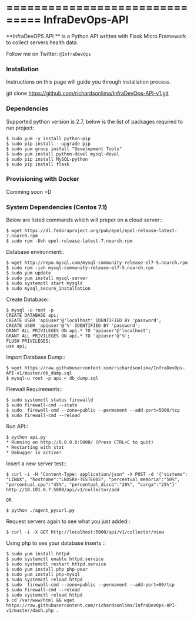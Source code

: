 ===============================
InfraDevOps-API
===============================

**InfraDevOPS API ** is a Python API written with Flask Micro Framework to collect servers health data.

Follow me on Twitter: `@InfraDevOps`

### Installation

Instructions on this page will guide you through installation process.  

git clone https://github.com/richardsonlima/InfraDevOps-API-v1.git 

### Dependencies

Supported python version is 2.7, below is the list of packages required to run project:

    $ sudo yum -y install python-pip
    $ sudo pip install --upgrade pip
    $ sudo yum group install "Development Tools"
    $ sudo yum install python-devel mysql-devel
    $ sudo pip install MySQL-python
    $ sudo pip install flask

### Provisioning with Docker

Comming soon =D

### System Dependencies (Centos 7.1)
Below are listed commands which will preper on a cloud server::

    $ wget https://dl.fedoraproject.org/pub/epel/epel-release-latest-7.noarch.rpm
    $ sudo rpm -Uvh epel-release-latest-7.noarch.rpm
    
Database environment::

    $ wget http://repo.mysql.com/mysql-community-release-el7-5.noarch.rpm
    $ sudo rpm -ivh mysql-community-release-el7-5.noarch.rpm
    $ sudo yum update
    $ sudo yum install mysql-server
    $ sudo systemctl start mysqld
    $ sudo mysql_secure_installation
    
Create Database::

    $ mysql -u root -p
    CREATE DATABASE api;
    CREATE USER 'apiuser'@'localhost' IDENTIFIED BY 'password';
    CREATE USER 'apiuser'@'%' IDENTIFIED BY 'password';
    GRANT ALL PRIVILEGES ON api.* TO 'apiuser'@'localhost';
    GRANT ALL PRIVILEGES ON api.* TO 'apiuser'@'%';
    FLUSH PRIVILEGES;
    use api;

Import Database Dump::

    $ wget https://raw.githubusercontent.com/richardsonlima/InfraDevOps-API-v1/master/db_dump.sql
    $ mysql-u root -p api < db_dump.sql
  
Firewall Requirements::

    $ sudo systemctl status firewalld
    $ sudo firewall-cmd --state
    $ sudo  firewall-cmd --zone=public --permanent --add-port=5000/tcp
    $ sudo firewall-cmd --reload

Run API::

    $ python api.py  
    * Running on http://0.0.0.0:5000/ (Press CTRL+C to quit)
    * Restarting with stat
    * Debugger is active!


Insert a new server test::

    $ curl -i -H "Content-Type: application/json" -X POST -d '{"sistema": "LINUX", "hostname":"LNXSRV-TESTE005", "percentual_memoria":"50%", "percentual_cpu":"45%", "percentual_disco":"20%", "carga":"25%"}' http://10.101.0.7:5000/api/v1/collector/add
    
    OR 
    
    $ python ./agent_pycurl.py

Request servers again to see what you just added::

    $ curl -i -X GET http://localhost:5000/api/v1/collector/view
    
Using php to see your database inserts ::

    $ sudo yum install httpd
    $ sudo systemctl enable httpd.service
    $ sudo systemctl restart httpd.service
    $ sudo yum install php php-pear
    $ sudo yum install php-mysql
    $ sudo systemctl reload httpd
    $ sudo  firewall-cmd --zone=public --permanent --add-port=80/tcp
    $ sudo firewall-cmd --reload
    $ sudo systemctl reload httpd
    $ cd /var/www/html && wget https://raw.githubusercontent.com/richardsonlima/InfraDevOps-API-v1/master/dash.php .
    
